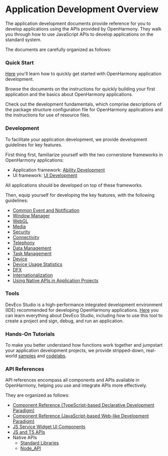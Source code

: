 # Application Development Overview

The application development documents provide reference for you to develop applications using the APIs provided by OpenHarmony. They walk you through how to use JavaScript APIs to develop applications on the standard system.

The documents are carefully organized as follows:

### Quick Start

[Here](quick-start/start-overview.md) you'll learn how to quickly get started with OpenHarmony application development.

Browse the documents on the instructions for quickly building your first application and the basics about OpenHarmony applications.

Check out the development fundamentals, which comprise descriptions of the package structure configuration file for OpenHarmony applications and the instructions for use of resource files.

### Development

To facilitate your application development, we provide development guidelines for key features.

First thing first, familiarize yourself with the two cornerstone frameworks in OpenHarmony applications:

- Application framework: [Ability Development](ability/fa-brief.md)
- UI framework: [UI Development](ui/arkui-overview.md)

All applications should be developed on top of these frameworks.

Then, equip yourself for developing the key features, with the following guidelines:
- [Common Event and Notification](notification/notification-brief.md)
- [Window Manager](windowmanager/window-overview.md)
- [WebGL](webgl/webgl-overview.md)
- [Media](media/audio-overview.md)
- [Security](security/userauth-overview.md)
- [Connectivity](connectivity/ipc-rpc-overview.md)
- [Telephony](telephony/telephony-overview.md)
- [Data Management](database/database-mdds-overview.md)
- [Task Management](task-management/background-task-overview.md)
- [Device](device/usb-overview.md)
- [Device Usage Statistics](device-usage-statistics/device-usage-statistics-overview.md)
- [DFX](dfx/hiappevent-overview.md)
- [Internationalization](internationalization/international-overview.md)
- [Using Native APIs in Application Projects](napi/napi-guidelines.md)

### Tools

DevEco Studio is a high-performance integrated development environment (IDE) recommended for developing OpenHarmony applications.
[Here](https://developer.harmonyos.com/en/docs/documentation/doc-guides/ohos-deveco-studio-overview-0000001263280421) you can learn everything about DevEco Studio, including how to use this tool to create a project and sign, debug, and run an application.

### Hands-On Tutorials

To make you better understand how functions work together and jumpstart your application development projects, we provide stripped-down, real-world [samples](https://gitee.com/openharmony/applications_app_samples/blob/samples_monthly_0730/README.md) and [codelabs](https://gitee.com/openharmony/codelabs).

### API References

API references encompass all components and APIs available in OpenHarmony, helping you use and integrate APIs more effectively.

They are organized as follows:
-   [Component Reference (TypeScript-based Declarative Development Paradigm)](reference/arkui-ts/ts-universal-events-click.md)
-   [Component Reference (JavaScript-based Web-like Development Paradigm)](reference/arkui-js/js-components-common-attributes.md)
-   [JS Service Widget UI Components](reference/js-service-widget-ui/js-service-widget-file.md)
-   [JS and TS APIs](reference/apis/js-apis-DataUriUtils.md)
-   Native APIs
    -   [Standard Libraries](reference/native-lib/third_party_libc/musl.md)
    -   [Node_API](reference/native-lib/third_party_napi/napi.md)

